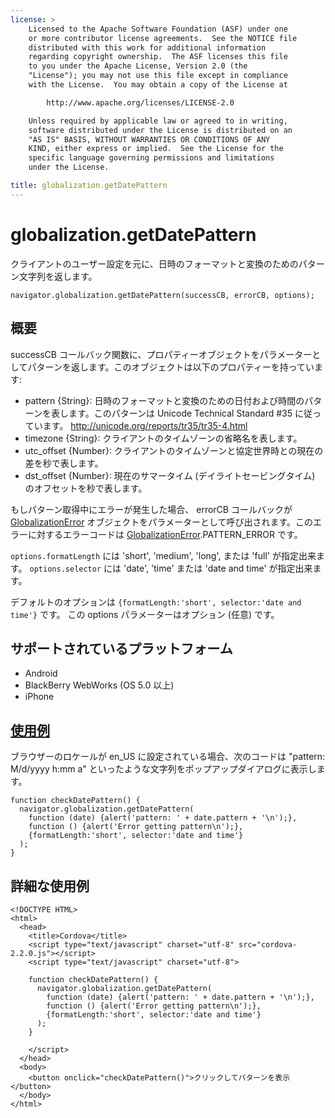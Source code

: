 ```yaml
---
license: >
    Licensed to the Apache Software Foundation (ASF) under one
    or more contributor license agreements.  See the NOTICE file
    distributed with this work for additional information
    regarding copyright ownership.  The ASF licenses this file
    to you under the Apache License, Version 2.0 (the
    "License"); you may not use this file except in compliance
    with the License.  You may obtain a copy of the License at

        http://www.apache.org/licenses/LICENSE-2.0

    Unless required by applicable law or agreed to in writing,
    software distributed under the License is distributed on an
    "AS IS" BASIS, WITHOUT WARRANTIES OR CONDITIONS OF ANY
    KIND, either express or implied.  See the License for the
    specific language governing permissions and limitations
    under the License.

title: globalization.getDatePattern
---
```


globalization.getDatePattern
===========

クライアントのユーザー設定を元に、日時のフォーマットと変換のためのパターン文字列を返します。

    navigator.globalization.getDatePattern(successCB, errorCB, options);

概要
-----------

successCB コールバック関数に、プロパティーオブジェクトをパラメーターとしてパターンを返します。このオブジェクトは以下のプロパティーを持っています:

- pattern {String}: 日時のフォーマットと変換のための日付および時間のパターンを表します。このパターンは Unicode Technical Standard #35 に従っています。 <http://unicode.org/reports/tr35/tr35-4.html>
- timezone {String}: クライアントのタイムゾーンの省略名を表します。
- utc\_offset {Number}: クライアントのタイムゾーンと協定世界時との現在の差を秒で表します。
- dst\_offset {Number}: 現在のサマータイム (デイライトセービングタイム) のオフセットを秒で表します。

もしパターン取得中にエラーが発生した場合、 errorCB コールバックが [GlobalizationError](GlobalizationError/globalizationerror.html) オブジェクトをパラメーターとして呼び出されます。このエラーに対するエラーコードは [GlobalizationError](GlobalizationError/globalizationerror.html).PATTERN\_ERROR です。

`options.formatLength` には 'short', 'medium', 'long', または 'full' が指定出来ます。
`options.selector` には 'date', 'time' または 'date and time' が指定出来ます。

デフォルトのオプションは `{formatLength:'short', selector:'date and time'}` です。
この options パラメーターはオプション (任意) です。

サポートされているプラットフォーム
-------------------

- Android
- BlackBerry WebWorks (OS 5.0 以上)
- iPhone

[使用例](../storage/storage.opendatabase.html)
-------------

ブラウザーのロケールが en\_US に設定されている場合、次のコードは "pattern: M/d/yyyy h:mm a" といったような文字列をポップアップダイアログに表示します。

    function checkDatePattern() {
      navigator.globalization.getDatePattern(
        function (date) {alert('pattern: ' + date.pattern + '\n');},
        function () {alert('Error getting pattern\n');},
        {formatLength:'short', selector:'date and time'}
      );
    }

詳細な使用例
------------

    <!DOCTYPE HTML>
    <html>
      <head>
        <title>Cordova</title>
        <script type="text/javascript" charset="utf-8" src="cordova-2.2.0.js"></script>
        <script type="text/javascript" charset="utf-8">

        function checkDatePattern() {
          navigator.globalization.getDatePattern(
            function (date) {alert('pattern: ' + date.pattern + '\n');},
            function () {alert('Error getting pattern\n');},
            {formatLength:'short', selector:'date and time'}
          );
        }

        </script>
      </head>
      <body>
        <button onclick="checkDatePattern()">クリックしてパターンを表示</button>
      </body>
    </html>

